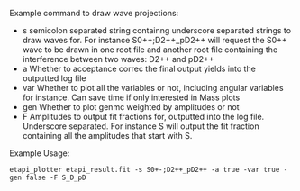 Example command to draw wave projections:
- s semicolon separated string containng underscore separated strings to draw waves for. For instance S0++;D2++_pD2++ will request the S0++ wave to be drawn in one root file and another root file containing the interference between two waves: D2++ and pD2++
- a Whether to acceptance correc the final output yields into the outputted log file
- var Whether to plot all the variables or not, including angular variables for instance. Can save time if only interested in Mass plots
- gen Whether to plot genmc weighted by amplitudes or not
- F Amplitudes to output fit fractions for, outputted into the log file. Underscore separated. For instance S will output the fit fraction containing all the amplitudes that start with S.

Example Usage:

```
etapi_plotter etapi_result.fit -s S0+-;D2++_pD2++ -a true -var true -gen false -F S_D_pD
```


